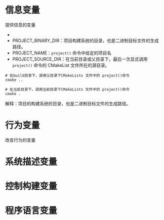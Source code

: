 # 信息变量

提供信息的变量

- 
- PROJECT_BINARY_DIR：项目构建系统的目录，也是二进制目标文件的生成路径。
- PROJECT_NAME：`project()` 命令中给定的项目名
- PROJECT_SOURCE_DIR：在当前目录或父目录下，最后一次显式调用 `project()` 命令的 CMakeList 文件所在的源目录。

```shell
# 在build目录下，调用父目录下CMakeLists 文件中的 project()命令
cmake ..

# 在当前目录下，调用当前目录下CMakeLists 文件中的 project()命令
cmake .
```
  

解释：项目的构建系统的目录，也是二进制目标文件的生成路径。

# 行为变量

改变行为的变量

# 系统描述变量


# 控制构建变量


# 程序语言变量


